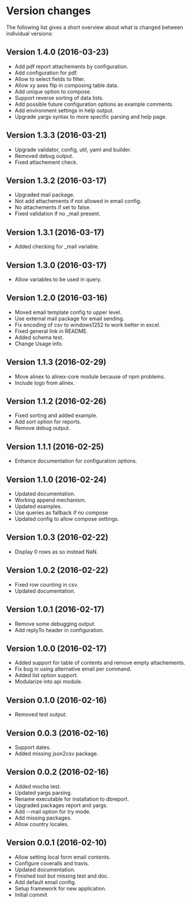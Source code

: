 Version changes
=================================================

The following list gives a short overview about what is changed between
individual versions:

Version 1.4.0 (2016-03-23)
-------------------------------------------------
- Add pdf report attachements by configuration.
- Add configuration for pdf.
- Allow to select fields to filter.
- Allow xy axes flip in composing table data.
- Add unique option to compose.
- Support reverse sorting of data lists.
- Add possible future configuration options as example comments.
- Add environment settings in help output.
- Upgrade yargs syntax to more specific parsing and help page.

Version 1.3.3 (2016-03-21)
-------------------------------------------------
- Upgrade validator, config, util, yaml and builder.
- Removed debug output.
- Fixed attachement check.

Version 1.3.2 (2016-03-17)
-------------------------------------------------
- Upgraded mail package.
- Not add attachements if not allowed in email config.
- No attachements if set to false.
- Fixed validation if no _mail present.

Version 1.3.1 (2016-03-17)
-------------------------------------------------
- Added checking for _mail variable.

Version 1.3.0 (2016-03-17)
-------------------------------------------------
- Allow variables to be used in query.

Version 1.2.0 (2016-03-16)
-------------------------------------------------
- Moved email template config to upper level.
- Use external mail package for email sending.
- Fix encoding of csv to windows1252 to work better in excel.
- Fixed general link in README.
- Added schema test.
- Change Usage info.

Version 1.1.3 (2016-02-29)
-------------------------------------------------
- Move alinex to alinex-core module because of npm problems.
- Include logo from alinex.

Version 1.1.2 (2016-02-26)
-------------------------------------------------
- Fixed sorting and added example.
- Add sort option for reports.
- Remove debug output.

Version 1.1.1 (2016-02-25)
-------------------------------------------------
- Enhance documentation for configuration options.

Version 1.1.0 (2016-02-24)
-------------------------------------------------
- Updated documentation.
- Working append mechanism.
- Updated examples.
- Use queries as fallback if no compose
- Updated config to allow compose settings.

Version 1.0.3 (2016-02-22)
-------------------------------------------------
- Display 0 rows as so instead NaN.

Version 1.0.2 (2016-02-22)
-------------------------------------------------
- Fixed row counting in csv.
- Updated documentation.

Version 1.0.1 (2016-02-17)
-------------------------------------------------
- Remove some debugging output.
- Add replyTo header in configuration.

Version 1.0.0 (2016-02-17)
-------------------------------------------------
- Added support for table of contents and remove empty attachements.
- Fix bug in using alternative email per command.
- Added list option support.
- Modularize into api module.

Version 0.1.0 (2016-02-16)
-------------------------------------------------
- Removed test output.

Version 0.0.3 (2016-02-16)
-------------------------------------------------
- Support dates.
- Added missing json2csv package.

Version 0.0.2 (2016-02-16)
-------------------------------------------------
- Added mocha test.
- Updated yargs parsing.
- Rename executable for installation to dbreport.
- Upgraded packages report and yargs.
- Add --mail option for try mode.
- Add missing packages.
- Allow country locales.

Version 0.0.1 (2016-02-10)
-------------------------------------------------
- Allow setting local form email contents.
- Configure coveralls and travis.
- Updated documentation.
- Finished tool but missing test and doc.
- Add default email config.
- Setup framework for new application.
- Initial commit

